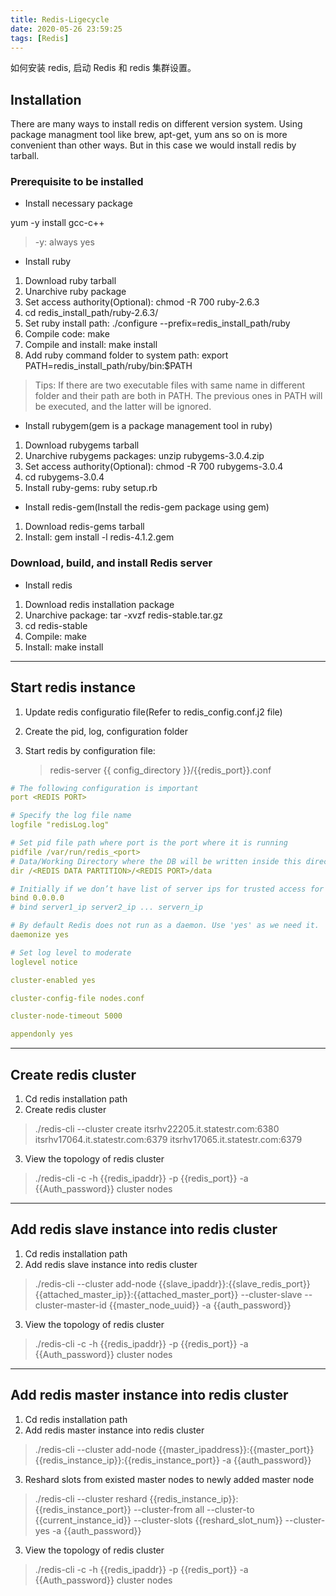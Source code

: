 ```yaml
---
title: Redis-Ligecycle
date: 2020-05-26 23:59:25
tags: [Redis] 
---
```


如何安装 redis, 启动 Redis 和 redis 集群设置。

<!--more-->

## Installation ##

There are many ways to install redis on different version system. Using package managment tool like brew, apt-get, yum ans so on is more convenient than other ways. But in this case we would install redis by tarball. 

### Prerequisite to be installed ###

* Install necessary package

yum -y install gcc-c++

> -y: always yes

* Install ruby

1. Download ruby tarball
2. Unarchive ruby package
3. Set access authority(Optional): chmod -R 700 ruby-2.6.3
4. cd redis_install_path/ruby-2.6.3/
5. Set ruby install path: ./configure --prefix=redis_install_path/ruby
6. Compile code: make
7. Compile and install: make install
8. Add ruby command folder to system path: export PATH=redis_install_path/ruby/bin:$PATH

> Tips: If there are two executable files with same name in different folder and their path are both in PATH. The previous ones in PATH will be executed, and the latter will be ignored.

* Install rubygem(gem is a package management tool in ruby) 

1. Download rubygems tarball 
2. Unarchive rubygems packages: unzip rubygems-3.0.4.zip
3. Set access authority(Optional): chmod -R 700 rubygems-3.0.4
4. cd rubygems-3.0.4
5. Install ruby-gems: ruby setup.rb

* Install redis-gem(Install the redis-gem package using gem)

1. Download redis-gems tarball
2. Install: gem install -l redis-4.1.2.gem

### Download, build, and install Redis server ###

* Install redis 

1. Download redis installation package
2. Unarchive package: tar -xvzf redis-stable.tar.gz
3. cd redis-stable
4. Compile: make
5. Install: make install

---

## Start redis instance ##

1. Update redis configuratio file(Refer to redis_config.conf.j2 file)

2. Create the pid, log, configuration folder

3. Start redis by configuration file: 

   > redis-server {{ config_directory }}/{{redis_port}}.conf

```yml
# The following configuration is important
port <REDIS PORT>

# Specify the log file name
logfile "redisLog.log"

# Set pid file path where port is the port where it is running
pidfile /var/run/redis_<port>
# Data/Working Directory where the DB will be written inside this directory, with the filename # specified using the 'dbfilename' configuration directive
dir /<REDIS DATA PARTITION>/<REDIS PORT>/data

# Initially if we don’t have list of server ips for trusted access for cluster node.
bind 0.0.0.0
# bind server1_ip server2_ip ... servern_ip

# By default Redis does not run as a daemon. Use 'yes' as we need it.
daemonize yes

# Set log level to moderate
loglevel notice

cluster-enabled yes

cluster-config-file nodes.conf

cluster-node-timeout 5000

appendonly yes
```

---

## Create redis cluster ##

1. Cd redis installation path
2. Create redis cluster 

> ./redis-cli --cluster create itsrhv22205.it.statestr.com:6380 itsrhv17064.it.statestr.com:6379 itsrhv17065.it.statestr.com:6379

3. View the topology of redis cluster

> ./redis-cli -c -h {{redis_ipaddr}} -p {{redis_port}} -a {{Auth_password}} cluster nodes

---

## Add redis slave instance into redis cluster ##

1. Cd redis installation path
2. Add redis slave instance into redis cluster

> ./redis-cli --cluster add-node {{slave_ipaddr}}:{{slave_redis_port}} {{attached_master_ip}}:{{attached_master_port}} --cluster-slave --cluster-master-id {{master_node_uuid}} -a {{auth_password}}

3. View the topology of redis cluster

> ./redis-cli -c -h {{redis_ipaddr}} -p {{redis_port}} -a {{Auth_password}} cluster nodes

---

## Add redis master instance into redis cluster ##

1. Cd redis installation path
2. Add redis master instance into redis cluster

> ./redis-cli --cluster add-node {{master_ipaddress}}:{{master_port}} {{redis_instance_ip}}:{{redis_instance_port}} -a {{auth_password}}

3. Reshard slots from existed master nodes to newly added master node

> ./redis-cli --cluster reshard {{redis_instance_ip}}:{{redis_instance_port}} --cluster-from all --cluster-to {{current_instance_id}} --cluster-slots {{reshard_slot_num}} --cluster-yes -a {{auth_password}}

3. View the topology of redis cluster

> ./redis-cli -c -h {{redis_ipaddr}} -p {{redis_port}} -a {{Auth_password}} cluster nodes